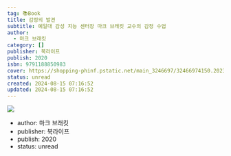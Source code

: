 ```yaml
---
tag: 📚Book
title: 감정의 발견
subtitle: 예일대 감성 지능 센터장 마크 브래킷 교수의 감정 수업
author:
  - 마크 브래킷
category: []
publisher: 북라이프
publish: 2020
isbn: 9791188850983
cover: https://shopping-phinf.pstatic.net/main_3246697/32466974150.20231004072422.jpg
status: unread
created: 2024-08-15 07:16:52
updated: 2024-08-15 07:16:52
---
```

![](https://shopping-phinf.pstatic.net/main_3246697/32466974150.20231004072422.jpg)

- author: 마크 브래킷
- publisher: 북라이프
- publish: 2020
- status: unread